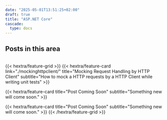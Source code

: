 ```yaml
---
date: "2025-05-01T13:51:25+02:00"
draft: true
title: "ASP.NET Core"
cascade:
  type: docs
---
```


## Posts in this area

<br>
{{< hextra/feature-grid >}}
{{< hextra/feature-card link="./mockinghttpclient/" title="Mocking Request Handling by HTTP Client" subtitle="How to mock a HTTP requests by a HTTP Client while writing unit tests" >}}

{{< hextra/feature-card title="Post Coming Soon" subtitle="Something new will come soon." >}}

{{< hextra/feature-card title="Post Coming Soon" subtitle="Something new will come soon." >}}
{{< /hextra/feature-grid >}}
